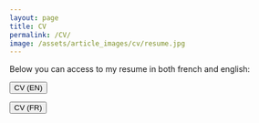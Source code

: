 ```yaml
---
layout: page
title: CV
permalink: /CV/
image: /assets/article_images/cv/resume.jpg
---
```


<head>
<style>
<!-- HTML !-->
<button class="button-71" role="button">Button 71</button>

/* CSS */
.button-71 {
  background-color: #0078d0;
  border: 0;
  border-radius: 56px;
  color: #fff;
  cursor: pointer;
  display: inline-block;
  font-family: system-ui,-apple-system,system-ui,"Segoe UI",Roboto,Ubuntu,"Helvetica Neue",sans-serif;
  font-size: 18px;
  font-weight: 600;
  outline: 0;
  padding: 16px 21px;
  position: relative;
  text-align: center;
  text-decoration: none;
  transition: all .3s;
  user-select: none;
  -webkit-user-select: none;
  touch-action: manipulation;
}

.button-71:before {
  background-color: initial;
  background-image: linear-gradient(#fff 0, rgba(255, 255, 255, 0) 100%);
  border-radius: 125px;
  content: "";
  height: 50%;
  left: 4%;
  opacity: .5;
  position: absolute;
  top: 0;
  transition: all .3s;
  width: 92%;
}

.button-71:hover {
  box-shadow: rgba(255, 255, 255, .2) 0 3px 15px inset, rgba(0, 0, 0, .1) 0 3px 5px, rgba(0, 0, 0, .1) 0 10px 13px;
  transform: scale(1.05);
}

@media (min-width: 768px) {
  .button-71 {
    padding: 16px 48px;
  }
}
</style>
</head>

Below you can access to my resume in both french and english:

<form class="button-71" action="https://manuneuro.github.io/EmmanuelCalvet/assets/cv/CV_Emmanuel_Calvet__EN.pdf" method="get" target="_blank"><button type="submit">CV (EN)</button></form>
<form class="button-71" action="https://manuneuro.github.io/EmmanuelCalvet/assets/cv/CV_Emmanuel_Calvet__FR_.pdf" method="get" target="_blank"><button type="submit">CV (FR)</button></form>
